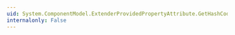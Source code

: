 ```yaml
---
uid: System.ComponentModel.ExtenderProvidedPropertyAttribute.GetHashCode
internalonly: False
---
```

